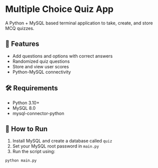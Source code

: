 # Multiple Choice Quiz App

A Python + MySQL based terminal application to take, create, and store MCQ quizzes.

## 📌 Features
- Add questions and options with correct answers
- Randomized quiz questions
- Store and view user scores
- Python-MySQL connectivity

## 🛠 Requirements
- Python 3.10+
- MySQL 8.0
- mysql-connector-python

## 🚀 How to Run
1. Install MySQL and create a database called `quiz`
2. Set your MySQL root password in `main.py`
3. Run the script using:
```bash
python main.py
